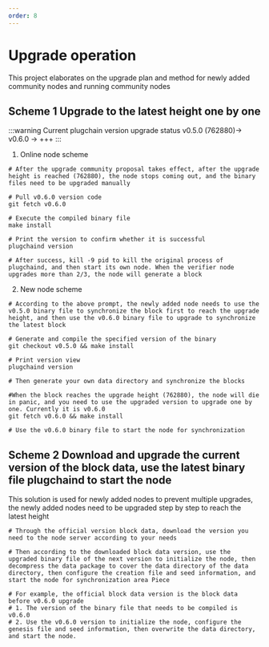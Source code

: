```yaml
---
order: 8
---
```



# Upgrade operation

This project elaborates on the upgrade plan and method for newly added community nodes and running community nodes
## Scheme 1 Upgrade to the latest height one by one

:::warning
Current plugchain version upgrade status v0.5.0 (762880)-> v0.6.0 -> +++
:::
1. Online node scheme
```shell
# After the upgrade community proposal takes effect, after the upgrade height is reached (762880), the node stops coming out, and the binary files need to be upgraded manually

# Pull v0.6.0 version code
git fetch v0.6.0

# Execute the compiled binary file
make install

# Print the version to confirm whether it is successful
plugchaind version

# After success, kill -9 pid to kill the original process of plugchaind, and then start its own node. When the verifier node upgrades more than 2/3, the node will generate a block
```
2. New node scheme
```shell
# According to the above prompt, the newly added node needs to use the v0.5.0 binary file to synchronize the block first to reach the upgrade height, and then use the v0.6.0 binary file to upgrade to synchronize the latest block

# Generate and compile the specified version of the binary
git checkout v0.5.0 && make install

# Print version view
plugchaind version

# Then generate your own data directory and synchronize the blocks

#When the block reaches the upgrade height (762880), the node will die in panic, and you need to use the upgraded version to upgrade one by one. Currently it is v0.6.0
git fetch v0.6.0 && make install

# Use the v0.6.0 binary file to start the node for synchronization
```



## Scheme 2 Download and upgrade the current version of the block data, use the latest binary file plugchaind to start the node

This solution is used for newly added nodes to prevent multiple upgrades, the newly added nodes need to be upgraded step by step to reach the latest height

```shell
# Through the official version block data, download the version you need to the node server according to your needs

# Then according to the downloaded block data version, use the upgraded binary file of the next version to initialize the node, then decompress the data package to cover the data directory of the data directory, then configure the creation file and seed information, and start the node for synchronization area Piece

# For example, the official block data version is the block data before v0.6.0 upgrade
# 1. The version of the binary file that needs to be compiled is v0.6.0
# 2. Use the v0.6.0 version to initialize the node, configure the genesis file and seed information, then overwrite the data directory, and start the node.
```